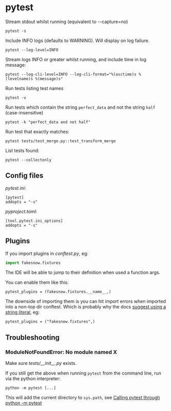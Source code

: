 # pytest

Stream stdout whilst running (equivalent to --capture=no)

```
pytest -s
```

Include INFO logs (defaults to WARNING). Will display on log failure.

```
pytest --log-level=INFO
```

Stream logs INFO or greater whilst running, and include time in log message:

```
pytest --log-cli-level=INFO --log-cli-format="%(asctime)s %(levelname)s %(message)s"
```

Run tests listing test names

```
pytest -v
```

Run tests which contain the string `perfect_data` and not the string `half` (case-insensitive)

```
pytest -k "perfect_data and not half"
```

Run test that exactly matches:

```
pytest tests/test_merge.py::test_transform_merge
```

List tests found:

```
pytest --collectonly
```

## Config files

_pytest.ini_:

```
[pytest]
addopts = "-s"
```

_pyproject.toml_:

```
[tool.pytest.ini_options]
addopts = "-s"
```

## Plugins

If you import plugins in _conftest.py_, eg:

```python
import fakesnow.fixtures
```

The IDE will be able to jump to their definition when used a function args.

You can enable them like this:

```
pytest_plugins = (fakesnow.fixtures.__name__,)
```

The downside of importing them is you can hit import errors when imported into a non-top dir conftest. Which is probably why the docs [suggest using a string literal](https://docs.pytest.org/en/stable/how-to/fixtures.html#using-fixtures-from-other-projects), eg:

```
pytest_plugins = ("fakesnow.fixtures",)
```

## Troubleshooting

### ModuleNotFoundError: No module named X

Make sure _tests/\_\_init\_\_.py_ exists.

If you still get the above when running `pytest` from the command line, run via the python interpreter:

```
python -m pytest [...]
```

This will add the current directory to `sys.path`, see [Calling pytest through python -m pytest](https://docs.pytest.org/en/latest/usage.html#calling-pytest-through-python-m-pytest)
